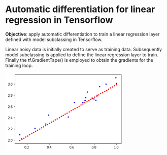 # Automatic differentiation for linear regression in Tensorflow


__Objective__: apply automatic differentiation to train a linear regression layer defined with model subclassing in Tensorflow.

Linear noisy data is initially created to serve as training data. Subsequently model subclassing is applied to define the linear regression layer to train. Finally the tf.GradientTape() is employed to obtain the gradients for the training loop.

![images](/image/lr.png)


